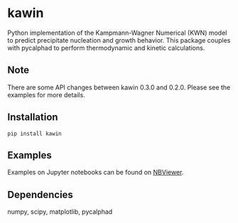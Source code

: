 # kawin

Python implementation of the Kampmann-Wagner Numerical (KWN) model to predict precipitate nucleation and growth behavior. This package couples with pycalphad to perform thermodynamic and kinetic calculations.

Note
----
There are some API changes between kawin 0.3.0 and 0.2.0. Please see the examples for more details.

Installation
------------
`pip install kawin`

Examples
--------
Examples on Jupyter notebooks can be found on [NBViewer](https://nbviewer.org/github/materialsgenomefoundation/kawin/tree/main/examples/).

Dependencies
------------
numpy, scipy, matplotlib, pycalphad
